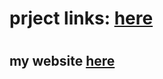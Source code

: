 ## <h1> prject links: <a href="https://gurelbs.github.io/gurelbs/">here</a><h1>

## my website <a href="https://guribs.com/">here</a>